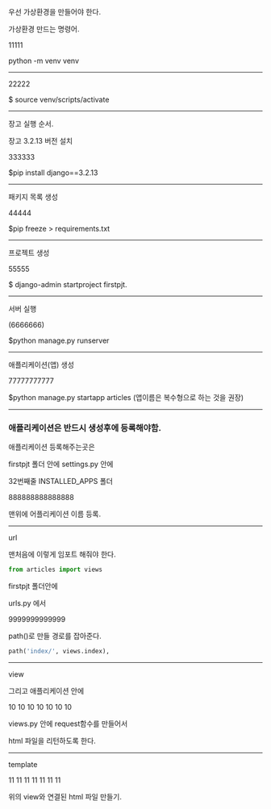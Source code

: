 우선 가상환경을 만들어야 한다.

가상환경 만드는 명령어.

11111

python -m venv venv

---



22222

$ source venv/scripts/activate

---



장고 실행 순서.

장고 3.2.13 버전 설치

333333

$pip install django==3.2.13

---



패키지 목록 생성

44444

$pip freeze > requirements.txt

---



프로젝트 생성

55555

$ django-admin startproject firstpjt.

---



서버 실행

(6666666)

$python manage.py runserver

---



애플리케이션(앱) 생성



77777777777

$python manage.py startapp articles (앱이름은 복수형으로 하는 것을 권장)

---

### 애플리케이션은 반드시 생성후에 등록해야함.

애플리케이션 등록해주는곳은

firstpjt 폴더 안에 settings.py 안에

32번째줄 INSTALLED_APPS 폴더

888888888888888

맨위에 어플리케이션 이름 등록.

---

url

맨처음에  이렇게 임포트 해줘야 한다.

```python
from articles import views
```

firstpjt 폴더안에

urls.py 에서 

9999999999999

path()로  만들 경로를 잡아준다.

```python
path('index/', views.index),
```



---

view

그리고 애플리케이션 안에

10 10 10 10 10 10 10

views.py 안에 request함수를 만들어서

html 파일을 리턴하도록 한다.



---

template

11 11 11 11 11 11 11

위의 view와 연결된 html 파일 만들기.

